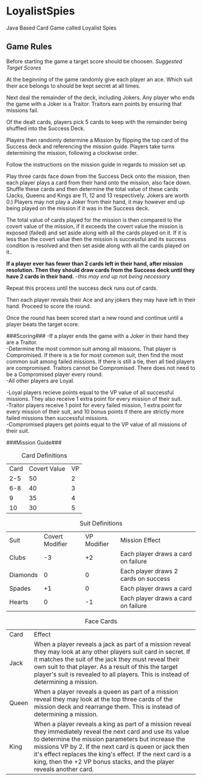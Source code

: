 LoyalistSpies
=============

Java Based Card Game called Loyalist Spies

Game Rules
----------
Before starting the game a target score should be choosen. *Suggested Target Scores*

At the beginning of the game randomly give each player an ace. Which suit their ace belongs to should be kept secret at all times.

Next deal the remainder of the deck, including Jokers. Any player who ends the game with a Joker is a Traitor. Traitors earn points by ensuring that missions fail.

Of the dealt cards, players pick 5 cards to keep with the remainder being shuffled into the Success Deck.

Players then randomly determine a Mission by flipping the top card of the Success deck and referencing the mission guide. Players take turns determining the mission, following a clockwise order.

Follow the instructions on the mission guide in regards to mission set up.

Play three cards face down from the Success Deck onto the mission, then each player plays a card from their hand onto the mission, also face down. Shuffle these cards and then determine the total value of these cards (Jacks, Queens and Kings are 11, 12 and 13 respectively. Jokers are worth 0.) Players may not play a Joker from their hand, it may however end up being played on the mission if it was in the Success deck.

The total value of cards played for the mission is then compared to the covert value of the mission, if it exceeds the covert value the mission is exposed (failed) and set aside along with all the cards played on it. If it is less than the covert value then the mission is successful and its success condition is resolved and then set aside along with all the cards played on it..

**If a player ever has fewer than 2 cards left in their hand, after mission resolution. Then they should draw cards from the Success deck until they have 2 cards in their hand.** -*this may end up not being necessary*

Repeat this process until the success deck runs out of cards.

Then each player reveals their Ace and any jokers they may have left in their hand. Proceed to score the round.

Once the round has been scored start a new round and continue until a player beats the target score.

###Scoring###
-If a player ends the game with a Joker in their hand they are a Traitor.  
-Determine the most common suit among all missions. That player is Compromised. If there is a tie for most common suit, then find the most common suit among failed missions. If there is still a tie, then all tied players are compromised. Traitors cannot be Compromised. There does not need to be a Compromised player every round.  
-All other players are Loyal.

-Loyal players recieve points equal to the VP value of all successful missions. They also receive 1 extra point for every mission of their suit.  
-Traitor players receive 1 point for every failed mission, 1 extra point for every mission of their suit, and 10 bonus points if there are strictly more failed missions then successful missions.  
-Compromised players get points equal to the VP value of all missions of their suit.  

###Mission Guide###

<table>
  <caption>Card Definitions</caption>
  <tr>
    <td>Card</td>
    <td>Covert Value</td>
    <td>VP</td>
  </tr>
  <tr>
    <td>2-5</td>
    <td>50</td>
    <td>2</td
  </tr>
   <tr>
    <td>6-8</td>
    <td>40</td>
    <td>3</td
  </tr>
   <tr>
    <td>9</td>
    <td>35</td>
    <td>4</td
  </tr>
   <tr>
    <td>10</td>
    <td>30</td>
    <td>5</td
  </tr>
</table>

<table>
  <caption>Suit Definitions</caption>
  <tr>
    <td>Suit</td>
    <td>Covert Modifier</td>
    <td>VP Modifier</td>
    <td>Mission Effect</td>
  </tr>
  <tr>
    <td>Clubs</td>
    <td>-3</td>
    <td>+2</td>
    <td>Each player draws a card on failure</td>
  </tr>
  <tr>
    <td>Diamonds</td>
    <td>0</td>
    <td>0</td>
    <td>Each player draws 2 cards on success</td>
  </tr>
  <tr>
    <td>Spades</td>
    <td>+1</td>
    <td>0</td>
    <td>Each player draws a card</td>
  </tr>
  <tr>
    <td>Hearts</td>
    <td>0</td>
    <td>-1</td>
    <td>Each player draws a card on failure</td>
  </tr>
</table>

<table>
  <caption>Face Cards</caption>
  <tr>
    <td>Card</td>
    <td>Effect</td>
  <tr>
  <tr>
    <td>Jack</td>
    <td>When a player reveals a jack as part of a mission reveal they may look at any other players suit card in secret. If it matches the suit of the jack they must reveal their own suit to that player. As a result of this the target player's suit is revealed to all players. This is instead of determining a mission.</td>
  <tr>
  <tr>
    <td>Queen</td>
    <td>When a player reveals a queen as part of a mission reveal they may look at the top three cards of the mission deck and rearrange them. This is instead of determining a mission.</td>
  <tr>
  <tr>
    <td>King</td>
    <td>When a player reveals a king as part of a mission reveal they immediately reveal the next card and use its value to determine the mission parameters but increase the missions VP by 2. If the next card is queen or jack then it's effect replaces the king's effect. If the next card is a king, then the +2 VP bonus stacks, and the player reveals another card.</td>
  <tr>
</table>
